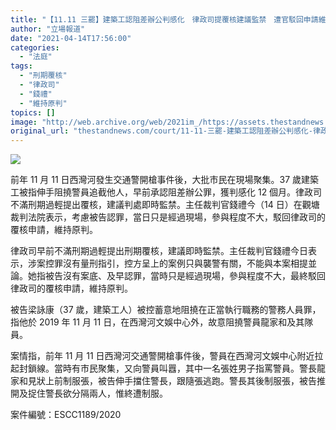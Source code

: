 ```yaml
---
title: "【11.11 三罷】建築工認阻差辦公判感化　律政司提覆核建議監禁　遭官駁回申請維持原判"
author: "立場報道"
date: "2021-04-14T17:56:00"
categories:
  - "法庭"
tags:
  - "刑期覆核"
  - "律政司"
  - "錢禮"
  - "維持原判"
topics: []
image: "http://web.archive.org/web/2021im_/https://assets.thestandnews.com/media/photos/20210414-14_LJkbe.png"
original_url: "thestandnews.com/court/11-11-三罷-建築工認阻差辦公判感化-律政司提覆核建議監禁-遭官駁回申請維持原判"
---
```

![](http://web.archive.org/web/2021im_/https://assets.thestandnews.com/media/photos/20210414-14_LJkbe.png)

前年 11 月 11 日西灣河發生交通警開槍事件後，大批市民在現場聚集。37 歲建築工被指伸手阻撓警員追截他人，早前承認阻差辦公罪，獲判感化 12 個月。律政司不滿刑期過輕提出覆核，建議判處即時監禁。主任裁判官錢禮今（14 日）在觀塘裁判法院表示，考慮被告認罪，當日只是經過現場，參與程度不大，駁回律政司的覆核申請，維持原判。

律政司早前不滿刑期過輕提出刑期覆核，建議即時監禁。主任裁判官錢禮今日表示，涉案控罪沒有量刑指引，控方呈上的案例只與襲警有關，不能與本案相提並論。她指被告沒有案底、及早認罪，當時只是經過現場，參與程度不大，最終駁回律政司的覆核申請，維持原判。

被告梁詠康（37 歲，建築工人）被控蓄意地阻撓在正當執行職務的警務人員罪，指他於 2019 年 11 月 11 日，在西灣河文娛中心外，故意阻撓警員龍家和及其隊員。

案情指，前年 11 月 11 日西灣河交通警開槍事件後，警員在西灣河文娛中心附近拉起封鎖線。當時有市民聚集，又向警員叫囂，其中一名張姓男子指罵警員。警長龍家和見狀上前制服張，被告伸手擋住警長，跟隨張逃跑。警長其後制服張，被告推開及捉住警長欲分隔兩人，惟終遭制服。

案件編號：ESCC1189/2020